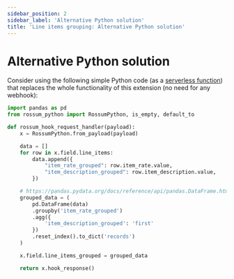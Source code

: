 ```yaml
---
sidebar_position: 2
sidebar_label: 'Alternative Python solution'
title: 'Line items grouping: Alternative Python solution'
---
```


# Alternative Python solution

Consider using the following simple Python code (as a [serverless function](../rossum-formulas/serverless-functions.md)) that replaces the whole functionality of this extension (no need for any webhook):

```py
import pandas as pd
from rossum_python import RossumPython, is_empty, default_to

def rossum_hook_request_handler(payload):
    x = RossumPython.from_payload(payload)

    data = []
    for row in x.field.line_items:
        data.append({
            "item_rate_grouped": row.item_rate.value,
            "item_description_grouped": row.item_description.value,
        })

    # https://pandas.pydata.org/docs/reference/api/pandas.DataFrame.html
    grouped_data = (
        pd.DataFrame(data)
        .groupby('item_rate_grouped')
        .agg({
            'item_description_grouped': 'first'
        })
        .reset_index().to_dict('records')
    )

    x.field.line_items_grouped = grouped_data

    return x.hook_response()
```
